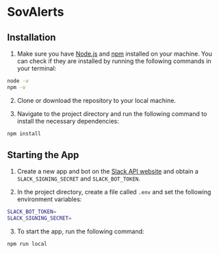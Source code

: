 # SovAlerts

## Installation
1. Make sure you have [Node.js](https://nodejs.org/) and [npm](https://www.npmjs.com/) installed on your machine. You can check if they are installed by running the following commands in your terminal:
```sh
node -v
npm -v
```

2. Clone or download the repository to your local machine.

3. Navigate to the project directory and run the following command to install the necessary dependencies:
```sh
npm install
```


## Starting the App
1. Create a new app and bot on the [Slack API website](https://api.slack.com/apps) and obtain a `SLACK_SIGNING_SECRET` and `SLACK_BOT_TOKEN`.

2. In the project directory, create a file called `.env` and set the following environment variables:
```bash
SLACK_BOT_TOKEN=
SLACK_SIGNING_SECRET=
```

3. To start the app, run the following command:
```sh
npm run local
```
